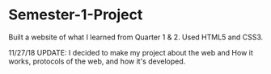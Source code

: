 # Semester-1-Project
Built a website of what I learned from Quarter 1 &amp; 2. Used HTML5 and CSS3.

11/27/18
UPDATE:
I decided to make my project about the web and How it works, protocols of the web, and how it's developed.
